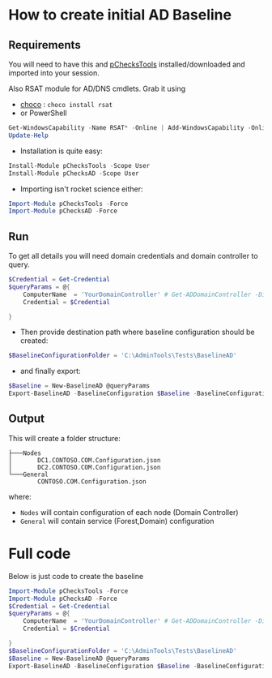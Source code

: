 # How to create initial AD Baseline

## Requirements

You will need to have this and [pChecksTools](https://github.com/mczerniawski/pChecksTools) installed/downloaded and imported into your session.

Also RSAT module for AD/DNS cmdlets. Grab it using
- [choco](https://chocolatey.org/install) : `choco install rsat`
- or PowerShell

```powershell
Get-WindowsCapability -Name RSAT* -Online | Add-WindowsCapability -Online
Update-Help
```

- Installation is quite easy:

```powershell
Install-Module pChecksTools -Scope User
Install-Module pChecksAD -Scope User
```

- Importing isn't rocket science either:

```powershell
Import-Module pChecksTools -Force
Import-Module pChecksAD -Force
```
## Run

To get all details you will need domain credentials and domain controller to query.

```powershell
$Credential = Get-Credential
$queryParams = @{
    ComputerName  = 'YourDomainController' # Get-ADDomainController -Discover -Service PrimaryDC | Select-Object -ExpandProperty HostName
    Credential = $Credential

}
```

- Then provide destination path where baseline configuration should be created:

```powershell
$BaselineConfigurationFolder = 'C:\AdminTools\Tests\BaselineAD'
```

- and finally export:

```powershell
$Baseline = New-BaselineAD @queryParams
Export-BaselineAD -BaselineConfiguration $Baseline -BaselineConfigurationFolder $BaselineConfigurationFolder
```

## Output

This will create a folder structure:

```
├───Nodes
│       DC1.CONTOSO.COM.Configuration.json
│       DC2.CONTOSO.COM.Configuration.json
└───General
        CONTOSO.COM.Configuration.json
```

where:
- `Nodes` will contain configuration of each node (Domain Controller)
- `General` will contain service (Forest,Domain) configuration


# Full code

Below is just code to create the baseline

```powershell
Import-Module pChecksTools -Force
Import-Module pChecksAD -Force
$Credential = Get-Credential
$queryParams = @{
    ComputerName  = 'YourDomainController' # Get-ADDomainController -Discover -Service PrimaryDC | Select-Object -ExpandProperty HostName
    Credential = $Credential

}
$BaselineConfigurationFolder = 'C:\AdminTools\Tests\BaselineAD'
$Baseline = New-BaselineAD @queryParams
Export-BaselineAD -BaselineConfiguration $Baseline -BaselineConfigurationFolder $BaselineConfigurationFolder
```


